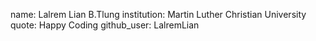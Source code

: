 
name: Lalrem Lian B.Tlung
institution: Martin Luther Christian University
quote: Happy Coding
github_user: LalremLian
